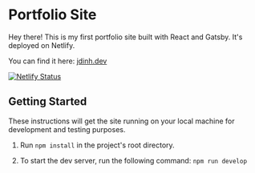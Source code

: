 # Portfolio Site

Hey there! This is my first portfolio site built with React and Gatsby. It's deployed on Netlify. 

You can find it here: [jdinh.dev](https://jdinh.dev)

[![Netlify Status](https://api.netlify.com/api/v1/badges/8d28fb13-5934-47cd-a2e0-ce62d7f869a4/deploy-status)](https://app.netlify.com/sites/jdinh/deploys)

## Getting Started

These instructions will get the site running on your local machine for development and testing purposes.

1. Run `npm install` in the project's root directory.

2. To start the dev server, run the following command: `npm run develop`
